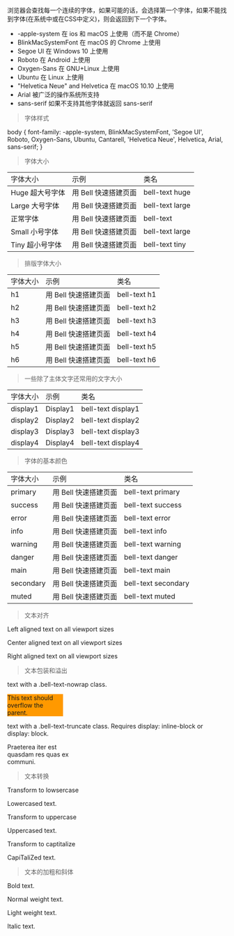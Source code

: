 浏览器会查找每一个连续的字体，如果可能的话，会选择第一个字体，如果不能找到字体(在系统中或在CSS中定义)，则会返回到下一个字体。

- -apple-system 在 ios 和 macOS 上使用（而不是 Chrome）
- BlinkMacSystemFont 在 macOS 的 Chrome 上使用
- Segoe UI 在 Windows 10 上使用
- Roboto 在 Android 上使用
- Oxygen-Sans 在 GNU+Linux 上使用
- Ubuntu 在 Linux 上使用
- "Helvetica Neue" and Helvetica 在 macOS 10.10 上使用
- Arial 被广泛的操作系统所支持
- sans-serif 如果不支持其他字体就返回 sans-serif

> 字体样式

body {
    font-family: -apple-system, BlinkMacSystemFont, 'Segoe UI', Roboto, Oxygen-Sans, Ubuntu,
    Cantarell, 'Helvetica Neue', Helvetica, Arial, sans-serif;
}

> 字体大小


<html>
    <table class="bell-table">
        <tr>
            <td class="bell-text" >字体大小</td>
            <td class="bell-text">示例</td>
            <td>类名</td>
        </tr>
        <tbody>
            <tr>
                <td class="bell-text huge" >Huge 超大号字体</td>
                <td class="bell-text huge">用 Bell 快速搭建页面</td>
                <td>bell-text huge</td>
            </tr>
            <tr>
                <td class="bell-text large" >Large 大号字体</td>
                <td class="bell-text large">用 Bell 快速搭建页面</td>
                <td>bell-text large</td>
            </tr>
            <tr>
                <td class="bell-text" >正常字体</td>
                <td class="bell-text">用 Bell 快速搭建页面</td>
                <td>bell-text</td>
            </tr>
            <tr>
                <td class="bell-text small" >Small 小号字体</td>
                <td class="bell-text small">用 Bell 快速搭建页面</td>
                <td>bell-text large</td>
            </tr>
            <tr>
                <td class="bell-text tiny" >Tiny 超小号字体</td>
                <td class="bell-text tiny">用 Bell 快速搭建页面</td>
                <td>bell-text tiny</td>
            </tr>
        </tbody>
    </table>
</html>

> 排版字体大小

<html>
    <table class="bell-table">
        <tr>
            <td class="bell-text" >字体大小</td>
            <td class="bell-text">示例</td>
            <td>类名</td>
        </tr>
        <tbody>
            <tr>
                <td class="bell-text h1" >h1</td>
                <td class="bell-text h1">用 Bell 快速搭建页面</td>
                <td>bell-text h1</td>
            </tr>
            <tr>
                <td class="bell-text h2" >h2</td>
                <td class="bell-text h2">用 Bell 快速搭建页面</td>
                <td>bell-text h2</td>
            </tr>
            <tr>
                <td class="bell-text h3" >h3</td>
                <td class="bell-text h3">用 Bell 快速搭建页面</td>
                <td>bell-text h3</td>
            </tr>
            <tr>
                <td class="bell-text h4" >h4</td>
                <td class="bell-text h4">用 Bell 快速搭建页面</td>
                <td>bell-text h4</td>
            </tr>
            <tr>
                <td class="bell-text h5" >h5</td>
                <td class="bell-text h5">用 Bell 快速搭建页面</td>
                <td>bell-text h5</td>
            </tr>
            <tr>
                <td class="bell-text h6" >h6</td>
                <td class="bell-text h6">用 Bell 快速搭建页面</td>
                <td>bell-text h6</td>
            </tr>
        </tbody>
    </table>
</html>

> 一些除了主体文字还常用的文字大小

<html>
    <table class="bell-table">
        <tr>
            <td class="bell-text" >字体大小</td>
            <td class="bell-text">示例</td>
            <td>类名</td>
        </tr>
        <tbody>
            <tr>
                <td class="bell-text" >display1</td>
                <td class="bell-text display1">Display1</td>
                <td>bell-text display1</td>
            </tr>
            <tr>
                <td class="bell-text">display2</td>
                <td class="bell-text display2">Display2</td>
                <td>bell-text display2</td>
            </tr>
            <tr>
                <td class="bell-text">display3</td>
                <td class="bell-text display3">Display3</td>
                <td>bell-text display3</td>
            </tr>
            <tr>
                <td class="bell-text" >display4</td>
                <td class="bell-text display4">Display4</td>
                <td>bell-text display4</td>
            </tr>
        </tbody>
    </table>
</html>

> 字体的基本颜色

<html>
    <table class="bell-table">
        <tr>
            <td class="bell-text" >字体大小</td>
            <td class="bell-text">示例</td>
            <td>类名</td>
        </tr>
        <tbody>
            <tr>
                <td class="bell-text primary" >primary</td>
                <td class="bell-text primary">用 Bell 快速搭建页面</td>
                <td>bell-text primary</td>
            </tr>
            <tr>
                <td class="bell-text success" >success</td>
                <td class="bell-text success">用 Bell 快速搭建页面</td>
                <td>bell-text success</td>
            </tr>
            <tr>
                <td class="bell-text error" >error</td>
                <td class="bell-text error">用 Bell 快速搭建页面</td>
                <td>bell-text error</td>
            </tr>
            <tr>
                <td class="bell-text info" >info</td>
                <td class="bell-text info">用 Bell 快速搭建页面</td>
                <td>bell-text info</td>
            </tr>
            <tr>
                <td class="bell-text warning" >warning</td>
                <td class="bell-text warning">用 Bell 快速搭建页面</td>
                <td>bell-text warning</td>
            </tr>
            <tr>
                <td class="bell-text danger" >danger</td>
                <td class="bell-text danger">用 Bell 快速搭建页面</td>
                <td>bell-text danger</td>
            </tr>
            <tr>
                <td class="bell-text main" >main</td>
                <td class="bell-text main">用 Bell 快速搭建页面</td>
                <td>bell-text main</td>
            </tr>
            <tr>
                <td class="bell-text secondary" >secondary</td>
                <td class="bell-text secondary">用 Bell 快速搭建页面</td>
                <td>bell-text secondary</td>
            </tr>
            <tr>
                <td class="bell-text muted" >muted</td>
                <td class="bell-text muted">用 Bell 快速搭建页面</td>
                <td>bell-text muted</td>
            </tr>
        </tbody>
    </table>
</html>

> 文本对齐

<html>
    <p class="bell-text left">Left aligned text on all viewport sizes</p>
    <p class="bell-text center">Center aligned text on all viewport sizes</p>
    <p class="bell-text right">Right aligned text on all viewport sizes</p>
</html>

> 文本包装和溢出

<html>
    <p class="bell-text danger h5">text with a .bell-text-nowrap class.</p>
    <div class="bell-text bell-text-nowrap" style="width: 8rem; background: #f90">
      This text should overflow the parent.
    </div>
    <p class="bell-text danger h5">text with a .bell-text-truncate class. Requires display: inline-block or display: block.</p>
    <div class="row">
        <div class="bell-text bell-text-truncate" style="max-width: 150px;">
            Praeterea iter est quasdam res quas ex communi.
        </div>
    </div>
</html>

> 文本转换

<html>
    <p class="bell-text danger h5">Transform to lowsercase</p>
    <p class="bell-text-lowercase">Lowercased text.</p>
    <p class="bell-text danger h5">Transform to uppercase</p>
    <p class="bell-text-uppercase">Uppercased text.</p>
    <p class="bell-text danger h5">Transform to captitalize</p>
    <p class="bell-text-capitalize">CapiTaliZed text.</p>
</html>

> 文本的加粗和斜体

<html>
    <p class="bell-text-weight-bold">Bold text.</p>
    <p class="bell-text-weight-normal">Normal weight text.</p>
    <p class="bell-text-weight-light">Light weight text.</p>
    <p class="bell-text-italic">Italic text.</p>
</html>